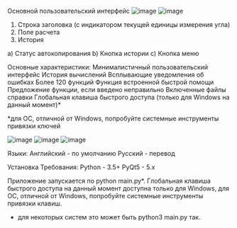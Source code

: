 Основной пользовательский интерфейс
![image](https://user-images.githubusercontent.com/70647636/138879782-eb576150-aaa6-4ed8-8360-9c5b5ce78945.png)
![image](https://user-images.githubusercontent.com/70647636/138879809-aec60f83-0a84-4274-aa0c-4a020866db9b.png)

1. Строка заголовка (с индикатором текущей единицы измерения угла)
2. Поле расчета
3. История

а) Статус автокопирования 
b) Кнопка истории 
c) Кнопка меню


Основные характеристики:
 Минималистичный пользовательский интерфейс
 История вычислений
 Всплывающие уведомления об ошибках
 Более 120 функций
 Функция встроенной быстрой помощи
 Предложение функции, если введено неправильно
 Включенные файлы справки
 Глобальная клавиша быстрого доступа (только для Windows на данный момент)*
 
*для ОС, отличной от Windows, попробуйте системные инструменты привязки ключей

![image](https://user-images.githubusercontent.com/70647636/138880292-903d5abe-72f8-4d03-8e3d-3d8f676b0e87.png)
![image](https://user-images.githubusercontent.com/70647636/138880317-3c6a8240-16c8-45e2-a0d6-d8f11b571f47.png)
![image](https://user-images.githubusercontent.com/70647636/138880342-8cb4e1af-a9e7-498a-a867-cb00deea4ce1.png)

Языки:
Английский - по умолчанию
Русский - перевод

Установка
Требования:
Python - 3.5+
PyQt5 - 5.x

Приложение запускается по python main.py*. Глобальная клавиша быстрого доступа на данный момент доступна только для Windows, для ОС, отличной от Windows, попробуйте системные инструменты привязки клавиш.
* для некоторых систем это может быть python3 main.py так.
